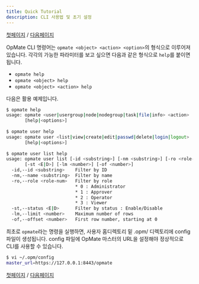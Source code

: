```yaml
---
title: Quick Tutorial
description: CLI 사용법 및 초기 설정
---
```


[첫페이지](QuickTutorial.md) / [다음페이지](QuickTutorial2.md)

OpMate CLI 명령어는 `opmate <object> <action> <option>`의 형식으로 이루어져 있습니다.
각각의 가능한 파라미터를 보고 싶으면 다음과 같은 형식으로 `help`를 붙이면 됩니다.

- `opmate help`
- `opmate <object> help`
- `opmate <object> <action> help`

다음은 활용 예제입니다.

```sh
$ opmate help
usage: opmate <user|usergroup|node|nodegroup|task|file|info> <action>
       [help|<options>]
       
$ opmate user help
usage: opmate user <list|view|create|edit|passwd|delete|login|logout>
       [help|<options>]
       
$ opmate user list help
usage: opmate user list [-id <substring>] [-nm <substring>] [-ro <role-num>]
       [-st <E|D>] [-lm <number>] [-of <number>]
  -id,--id <substring>    Filter by ID
  -nm,--name <substring>  Filter by name
  -ro,--role <role-num>   Filter by role
                          * 0 : Administrator
                          * 1 : Approver
                          * 2 : Operator
                          * 3 : Viewer
  -st,--status <E|D>      Filter by status : Enable/Disable
  -lm,--limit <number>    Maximum number of rows
  -of,--offset <number>   First row number, starting at 0
```

최초로 `opmate`라는 명령을 실행하면, 사용자 홈디렉토리 밑 .opm/ 디렉토리에 config 파일이 생성됩니다. config 파일에 OpMate 마스터의 URL을 설정해야 정상적으로 CLI를 사용할 수 있습니다.

```sh
$ vi ~/.opm/config
master_url=https://127.0.0.1:8443/opmate
```

[첫페이지](QuickTutorial.md) / [다음페이지](QuickTutorial2.md)
